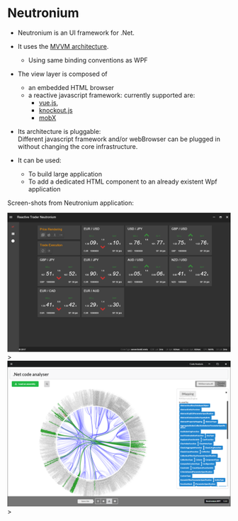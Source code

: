 # Neutronium


* Neutronium is an UI framework for .Net.

* It uses the [MVVM architecture](https://www.wikiwand.com/en/Model%E2%80%93view%E2%80%93viewmodel).
  * Using same binding conventions as WPF

* The view layer is composed of
  * an embedded HTML browser
  * a reactive javascript framework: currently supported are: 
    * [vue.js](https://vuejs.org/), 
    * [knockout.js](https://knockoutjs.com/)
    * [mobX](https://mobx.js.org/)

* Its architecture is pluggable:<br/>
   Different javascript framework and/or webBrowser can be plugged in without changing the core infrastructure.


* It can be used:
  * To build large application
  * To add a dedicated HTML component to an already existent Wpf application


Screen-shots from Neutronium application:

<img src="../images/examples/reactive-trader.gif" width="650px">><br>
<img src="../images/examples/codedependency.png" width="650px">><br>
